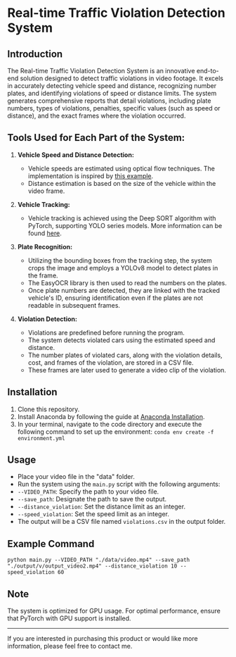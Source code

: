 # Real-time Traffic Violation Detection System

## Introduction
The Real-time Traffic Violation Detection System is an innovative end-to-end solution designed to detect traffic violations in video footage. It excels in accurately detecting vehicle speed and distance, recognizing number plates, and identifying violations of speed or distance limits. The system generates comprehensive reports that detail violations, including plate numbers, types of violations, penalties, specific values (such as speed or distance), and the exact frames where the violation occurred.

## Tools Used for Each Part of the System:
1. **Vehicle Speed and Distance Detection:**
   - Vehicle speeds are estimated using optical flow techniques. The implementation is inspired by [this example](https://car-speed-detection.readthedocs.io/en/latest/Example%20Code.html).
   - Distance estimation is based on the size of the vehicle within the video frame.

2. **Vehicle Tracking:**
   - Vehicle tracking is achieved using the Deep SORT algorithm with PyTorch, supporting YOLO series models. More information can be found [here](https://github.com/xuarehere/yolo_series_deepsort_pytorch).

3. **Plate Recognition:**
   - Utilizing the bounding boxes from the tracking step, the system crops the image and employs a YOLOv8 model to detect plates in the frame.
   - The EasyOCR library is then used to read the numbers on the plates.
   - Once plate numbers are detected, they are linked with the tracked vehicle's ID, ensuring identification even if the plates are not readable in subsequent frames.

4. **Violation Detection:**
   - Violations are predefined before running the program.
   - The system detects violated cars using the estimated speed and distance.
   - The number plates of violated cars, along with the violation details, cost, and frames of the violation, are stored in a CSV file.
   - These frames are later used to generate a video clip of the violation.

## Installation
1. Clone this repository.
2. Install Anaconda by following the guide at [Anaconda Installation](https://docs.conda.io/projects/conda/en/stable/user-guide/install/download.html).
3. In your terminal, navigate to the code directory and execute the following command to set up the environment: ```conda env create -f environment.yml```


## Usage
- Place your video file in the "data" folder.
- Run the system using the `main.py` script with the following arguments:
- `--VIDEO_PATH`: Specify the path to your video file.
- `--save_path`: Designate the path to save the output.
- `--distance_violation`: Set the distance limit as an integer.
- `--speed_violation`: Set the speed limit as an integer.
- The output will be a CSV file named `violations.csv` in the output folder.

## Example Command
```python main.py --VIDEO_PATH "./data/video.mp4" --save_path "./output/v/output_video2.mp4" --distance_violation 10 --speed_violation 60```


## Note
The system is optimized for GPU usage. For optimal performance, ensure that PyTorch with GPU support is installed.

---

If you are interested in purchasing this product or would like more information, please feel free to contact me.

